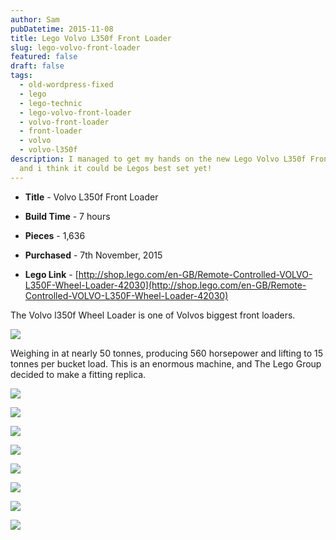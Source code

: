 ```yaml
---
author: Sam
pubDatetime: 2015-11-08
title: Lego Volvo L350f Front Loader
slug: lego-volvo-front-loader
featured: false
draft: false
tags:
  - old-wordpress-fixed
  - lego
  - lego-technic
  - lego-volvo-front-loader
  - volvo-front-loader
  - front-loader
  - volvo
  - volvo-l350f
description: I managed to get my hands on the new Lego Volvo L350f Front Loader
  and i think it could be Legos best set yet!
---
```

*   **Title** - Volvo L350f Front Loader
    
*   **Build Time** - 7 hours
    
*   **Pieces** - 1,636
    
*   **Purchased** - 7th November, 2015
    
*   **Lego Link** - [http://shop.lego.com/en-GB/Remote-Controlled-VOLVO-L350F-Wheel-Loader-42030](http://shop.lego.com/en-GB/Remote-Controlled-VOLVO-L350F-Wheel-Loader-42030)
    

The Volvo l350f Wheel Loader is one of Volvos biggest front loaders.

![](/assets/2015/2015-11-07-lego-volvo-loader-42030_0344.JPG)

Weighing in at nearly 50 tonnes, producing 560 horsepower and lifting to 15 tonnes per bucket load. This is an enormous machine, and The Lego Group decided to make a fitting replica.

![](/assets/2015/2015-11-07-lego-volvo-loader-42030_0357.JPG)

![](/assets/2015/2015-11-07-lego-volvo-loader-42030_0362.JPG)

![](/assets/2015/2015-11-07-lego-volvo-loader-42030_0366.JPG)

![](/assets/2015/2015-11-07-lego-volvo-loader-42030_0375.JPG)

![](/assets/2015/2015-11-07-lego-volvo-loader-42030_0382.JPG)

![](/assets/2015/2015-11-07-lego-volvo-loader-42030_0400.JPG)

![](/assets/2015/2015-11-07-lego-volvo-loader-42030_0393.JPG)

![](/assets/2015/2015-11-07-lego-volvo-loader-42030_0391.JPG)